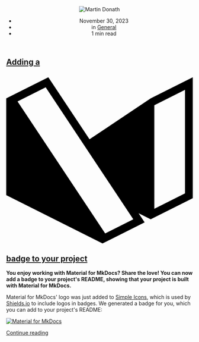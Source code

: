 <article class="md-post md-post--excerpt"> <header class="md-post__header"> <nav class="md-post__authors md-typeset"> <span class="md-author"> <img src="https://avatars.githubusercontent.com/u/932156" alt="Martin Donath"> </span> </nav> <div class="md-post__meta md-meta"> <ul class="md-meta__list"> <li class="md-meta__item"> <time datetime="2023-11-30 00:00:00">November 30, 2023</time></li> <li class="md-meta__item"> in <a href="category/general/" class="md-meta__link">General</a></li> <li class="md-meta__item"> 1 min read </li> </ul> </div> </header> <div class="md-post__content md-typeset"> <h2 id="adding-a-badge-to-your-project"><a href="2023/11/30/adding-a-badge-to-your-project/" class="toclink">Adding a <span class="twemoji"><svg xmlns="http://www.w3.org/2000/svg" viewBox="0 0 24 24"><path d="m17.029 18.772.777 1.166-5.417 2.709L0 16.451V4.063l5.417-2.709 5.298 7.948 7.867-5.24L24 1.354V16.84l-5.417 2.709zm2.023-13.827v13.253l3.949-1.975V2.97zM5.076 2.642 1.458 4.45 12.73 21.358l3.618-1.809z"></path></svg></span> badge to your project</a></h2> <p><strong>You enjoy working with Material for MkDocs? Share the love! You can now add a badge to your project's README, showing that your project is built with Material for MkDocs.</strong></p> <p>Material for MkDocs' logo was just added to <a href="https://simpleicons.org/">Simple Icons</a>, which is used by <a href="https://shields.io/">Shields.io</a> to include logos in badges. We generated a badge for you, which you can add to your project's README:</p> <p><a href="2023/11/30/adding-a-badge-to-your-project/#usage"><img alt="Material for MkDocs" src="https://img.shields.io/badge/Material_for_MkDocs-526CFE?style=for-the-badge&amp;logo=MaterialForMkDocs&amp;logoColor=white"></a></p> <nav class="md-post__action"> <a href="2023/11/30/adding-a-badge-to-your-project/"> Continue reading </a> </nav> </div> </article>
